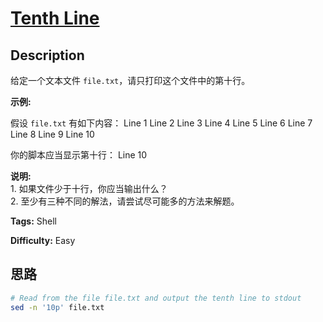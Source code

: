 # [Tenth Line][title]

## Description

给定一个文本文件 `file.txt`，请只打印这个文件中的第十行。

**示例:**

假设 `file.txt` 有如下内容：
            Line 1    Line 2    Line 3    Line 4    Line 5    Line 6    Line 7    Line 8    Line 9    Line 10    

你的脚本应当显示第十行：
            Line 10    

**说明:**  
1\. 如果文件少于十行，你应当输出什么？  
2\. 至少有三种不同的解法，请尝试尽可能多的方法来解题。


**Tags:** Shell

**Difficulty:** Easy

## 思路

``` bash
# Read from the file file.txt and output the tenth line to stdout
sed -n '10p' file.txt
```

[title]: https://leetcode-cn.com/problems/tenth-line
